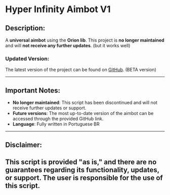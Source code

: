 # Hyper Infinity Aimbot V1

## **Description:**

A **universal aimbot** using the **Orion lib**. This project is **no longer maintained** and will **not receive any further updates**. (but it works well)

### **Updated Version:**

The latest version of the project can be found on [GitHub](https://github.com/Baconamassado/hyperinfinityAimbot). (BETA version)

---

## **Important Notes:**

- **No longer maintained**: This script has been discontinued and will not receive further updates or support.
- **Future versions**: The most up-to-date version of the aimbot can be accessed through the provided GitHub link.
- **Language**: Fully written in Portuguese BR
---

## **Disclaimer:**

This script is provided "as is," and there are **no guarantees** regarding its functionality, updates, or support. The user is responsible for the use of this script.
---
